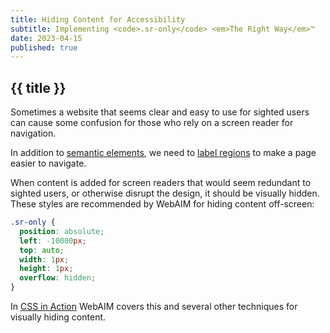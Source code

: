 ```yaml
---
title: Hiding Content for Accessibility
subtitle: Implementing <code>.sr-only</code> <em>The Right Way</em>™️
date: 2023-04-15
published: true
---
```

## {{ title }}

Sometimes a website that seems clear and easy to use for sighted users can cause
some confusion for those who rely on a screen reader for navigation.

In addition to [semantic elements](https://developer.mozilla.org/en-US/docs/Glossary/Semantics#semantics_in_html),
we need to [label regions](https://www.w3.org/WAI/tutorials/page-structure/labels/)
to make a page easier to navigate.

When content is added for screen readers that would seem redundant to sighted
users, or otherwise disrupt the design, it should be visually hidden.  These
styles are recommended by WebAIM for hiding content off-screen:

```css
.sr-only {
  position: absolute;
  left: -10000px;
  top: auto;
  width: 1px;
  height: 1px;
  overflow: hidden;
}
```

In [CSS in Action](https://webaim.org/techniques/css/invisiblecontent/)
WebAIM covers this and several other techniques for visually hiding content.
